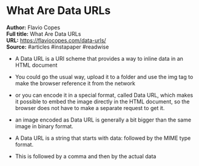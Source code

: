 # What Are Data URLs

**Author:** Flavio Copes  
**Full title:** What Are Data URLs  
**URL:** https://flaviocopes.com/data-urls/  
**Source:** #articles #instapaper #readwise

- A Data URL is a URI scheme that provides a way to inline data in an HTML document 
   
- You could go the usual way, upload it to a folder and use the img tag to make the browser reference it from the network 
   
- or you can encode it in a special format, called Data URL, which makes it possible to embed the image directly in the HTML document, so the browser does not have to make a separate request to get it. 
   
- an image encoded as Data URL is generally a bit bigger than the same image in binary format. 
   
- A Data URL is a string that starts with data: followed by the MIME type format. 
   
- This is followed by a comma and then by the actual data 
   
